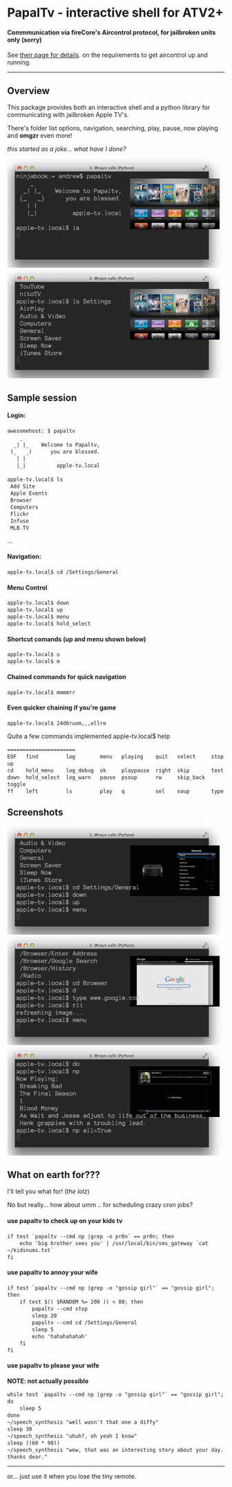 # PapalTv - interactive shell for ATV2+

#### Commmunication via fireCore's Aircontrol protocol, for jailbroken units only (sorry)

See [their page for details](http://support.firecore.com/entries/21375902-3rd-Party-Control-API-AirControl-beta-).
on the requirements to get aircontrol up and running.

----

## Overview

This package provides both an interactive shell and a python
library for communicating with jailbroken Apple TV's.

There's folder list options, navigation, searching, play,
pause, now playing and **omgzr** even more! 

*this started as a joke... what have I done?*

![papaltv screenshots](docs/images/intro/0001.png)
![papaltv screenshots](docs/images/intro/0004.png)

## Sample session

#### Login:
    awesomehost: $ papaltv
        _
      _| |_    Welcome to Papaltv,
     (_   _)      you are blessed.
       | |
       |_|          apple-tv.local    

    apple-tv.local$ ls
     Add Site
     Apple Events
     Browser
     Computers
     Flickr
     Infuse
     MLB.TV

...

#### Navigation:
    apple-tv.local$ cd /Settings/General

#### Menu Control
    apple-tv.local$ down
    apple-tv.local$ up
    apple-tv.local$ menu
    apple-tv.local$ hold_select

#### Shortcut comands  (up and menu shown below)
    apple-tv.local$ u    
    apple-tv.local$ m

#### Chained commands for quick navigation
    apple-tv.local$ mmmmrr

#### Even quicker chaining if you're game
    apple-tv.local$ 24d6ruom,,,ollro


Quite a few commands implemented
    apple-tv.local$ help    

    ======================
    EOF   find         log        menu   playing    quit   select     stop    up
    cd    hold_menu    log_debug  ok     playpause  right  skip       text
    down  hold_select  log_warn   pause  psoup      rw     skip_back  toggle
    ff    left         ls         play   q          sel    soup       type

## Screenshots

![papaltv screenshots](docs/images/intro/0012.png)
![papaltv screenshots](docs/images/intro/0027.png)
![papaltv screenshots](docs/images/intro/0053.png)


## What on earth for???

I'll tell you what for! (*the lolz*)

No but really... how about umm .. for scheduling crazy cron jobs?


#### use papaltv to check up on your kids tv

    if test `papaltv --cmd np |grep -o pr0n` == pr0n; then
        echo 'big brother sees you' | /usr/local/bin/sms_gateway `cat ~/kidsnums.txt` 
    fi

#### use papaltv to annoy your wife

    if test `papaltv --cmd np |grep -o "gossip girl"` == "gossip girl"; then
        if test $(( $RANDOM %= 200 )) < 80; then
            papaltv --cmd stop
            sleep 20
            papaltv --cmd cd /Settings/General
            sleep 5
            echo 'hahahahahah'
        fi
    fi

#### use papaltv to please your wife

**NOTE: not actually possible**

    while test `papaltv --cmd np |grep -o "gossip girl"` == "gossip girl"; do
        sleep 5
    done
    ~/speech_synthesis "well wasn't that one a diffy"
    sleep 30
    ~/speech_synthesis "uhuh?, oh yeah I know"
    sleep ((60 * 90))
    ~/speech_synthesis "wow, that was an interesting story about your day. thanks dear."

----

or... just use it when you lose the tiny remote.




